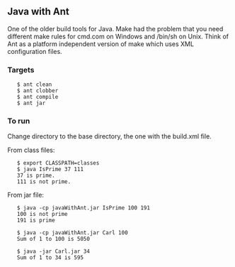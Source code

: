 ## Java with Ant
One of the older build tools for Java.  Make had the problem that
you need different make rules for cmd.com on Windows and /bin/sh
on Unix.  Think of Ant as a platform independent version of make
which uses XML configuration files.

### Targets
```
   $ ant clean
   $ ant clobber
   $ ant compile
   $ ant jar
```
### To run
Change directory to the base directory, the one with the build.xml
file.

From class files:
```
   $ export CLASSPATH=classes
   $ java IsPrime 37 111  
   37 is prime.
   111 is not prime.
```
From jar file:
```
   $ java -cp javaWithAnt.jar IsPrime 100 191 
   100 is not prime
   191 is prime

   $ java -cp javaWithAnt.jar Carl 100   
   Sum of 1 to 100 is 5050

   $ java -jar Carl.jar 34
   Sum of 1 to 34 is 595
```
